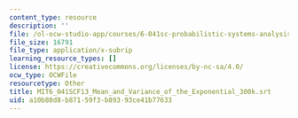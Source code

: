 ```yaml
---
content_type: resource
description: ''
file: /ol-ocw-studio-app/courses/6-041sc-probabilistic-systems-analysis-and-applied-probability-fall-2013/a10b80d8b87159f3b89393ce41b77633_MIT6_041SCF13_Mean_and_Variance_of_the_Exponential_300k.vtt
file_size: 16791
file_type: application/x-subrip
learning_resource_types: []
license: https://creativecommons.org/licenses/by-nc-sa/4.0/
ocw_type: OCWFile
resourcetype: Other
title: MIT6_041SCF13_Mean_and_Variance_of_the_Exponential_300k.srt
uid: a10b80d8-b871-59f3-b893-93ce41b77633
---
```

